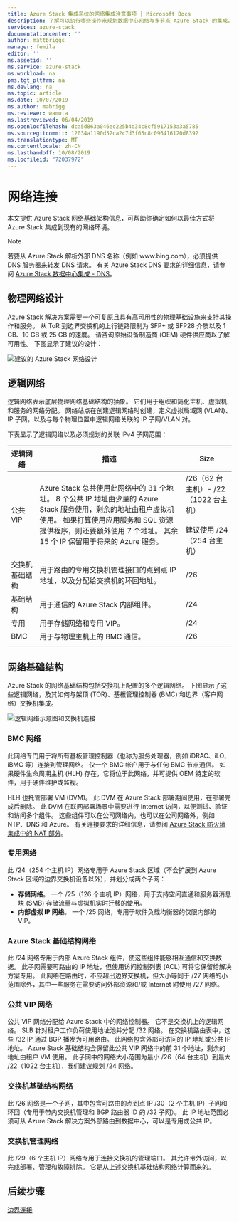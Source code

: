 ```yaml
---
title: Azure Stack 集成系统的网络集成注意事项 | Microsoft Docs
description: 了解可以执行哪些操作来规划数据中心网络与多节点 Azure Stack 的集成。
services: azure-stack
documentationcenter: ''
author: mattbriggs
manager: femila
editor: ''
ms.assetid: ''
ms.service: azure-stack
ms.workload: na
pms.tgt_pltfrm: na
ms.devlang: na
ms.topic: article
ms.date: 10/07/2019
ms.author: mabrigg
ms.reviewer: wamota
ms.lastreviewed: 06/04/2019
ms.openlocfilehash: dca5d863a046ec225b4d34c8cf5917153a3a5785
ms.sourcegitcommit: 12034a1190d52ca2c7d3f05c8c096416120d8392
ms.translationtype: MT
ms.contentlocale: zh-CN
ms.lasthandoff: 10/08/2019
ms.locfileid: "72037972"
---
```

# <a name="network-connectivity"></a>网络连接
本文提供 Azure Stack 网络基础架构信息，可帮助你确定如何以最佳方式将 Azure Stack 集成到现有的网络环境。 

> [!NOTE]
> 若要从 Azure Stack 解析外部 DNS 名称（例如 www\.bing.com），必须提供 DNS 服务器来转发 DNS 请求。 有关 Azure Stack DNS 要求的详细信息，请参阅 [Azure Stack 数据中心集成 - DNS](azure-stack-integrate-dns.md)。

## <a name="physical-network-design"></a>物理网络设计
Azure Stack 解决方案需要一个可复原且具有高可用性的物理基础设施来支持其操作和服务。 从 ToR 到边界交换机的上行链路限制为 SFP+ 或 SFP28 介质以及 1 GB、10 GB 或 25 GB 的速度。 请咨询原始设备制造商 (OEM) 硬件供应商以了解可用性。 下图显示了建议的设计：

![建议的 Azure Stack 网络设计](media/azure-stack-network/recommended-design.png)


## <a name="logical-networks"></a>逻辑网络
逻辑网络表示底层物理网络基础结构的抽象。 它们用于组织和简化主机、虚拟机和服务的网络分配。 网络站点在创建逻辑网络时创建，定义虚拟局域网 (VLAN)、IP 子网，以及与每个物理位置中逻辑网络关联的 IP 子网/VLAN 对。

下表显示了逻辑网络以及必须规划的关联 IPv4 子网范围：

| 逻辑网络 | 描述 | Size | 
| -------- | ------------- | ------------ | 
| 公共 VIP | Azure Stack 总共使用此网络中的 31 个地址。 8 个公共 IP 地址由少量的 Azure Stack 服务使用，剩余的地址由租户虚拟机使用。 如果打算使用应用服务和 SQL 资源提供程序，则还要额外使用 7 个地址。 其余 15 个 IP 保留用于将来的 Azure 服务。 | /26（62 台主机）- /22（1022 台主机）<br><br>建议使用 /24（254 台主机） | 
| 交换机基础结构 | 用于路由的专用交换机管理接口的点到点 IP 地址，以及分配给交换机的环回地址。 | /26 | 
| 基础结构 | 用于通信的 Azure Stack 内部组件。 | /24 |
| 专用 | 用于存储网络和专用 VIP。 | /24 | 
| BMC | 用于与物理主机上的 BMC 通信。 | /26 | 
| | | |

## <a name="network-infrastructure"></a>网络基础结构
Azure Stack 的网络基础结构包括交换机上配置的多个逻辑网络。 下图显示了这些逻辑网络，及其如何与架顶 (TOR)、基板管理控制器 (BMC) 和边界（客户网络）交换机集成。

![逻辑网络示意图和交换机连接](media/azure-stack-network/NetworkDiagram.png)

### <a name="bmc-network"></a>BMC 网络
此网络专门用于将所有基板管理控制器（也称为服务处理器，例如 iDRAC、iLO、iBMC 等）连接到管理网络。 仅一个 BMC 帐户用于与任何 BMC 节点通信。 如果硬件生命周期主机 (HLH) 存在，它将位于此网络，并可提供 OEM 特定的软件，用于硬件维护或监视。 

HLH 也托管部署 VM (DVM)。 此 DVM 在 Azure Stack 部署期间使用，在部署完成后删除。 此 DVM 在联网部署场景中需要进行 Internet 访问，以便测试、验证和访问多个组件。 这些组件可以在公司网络内，也可以在公司网络外，例如 NTP、DNS 和 Azure。 有关连接要求的详细信息，请参阅 [Azure Stack 防火墙集成中的 NAT 部分](azure-stack-firewall.md#network-address-translation)。 

### <a name="private-network"></a>专用网络
此 /24（254 个主机 IP）网络专用于 Azure Stack 区域（不会扩展到 Azure Stack 区域的边界交换机设备以外），并划分成两个子网：

- **存储网络**。 一个 /25（126 个主机 IP）网络，用于支持空间直通和服务器消息块 (SMB) 存储流量与虚拟机实时迁移的使用。 
- **内部虚拟 IP 网络**。 一个 /25 网络，专用于软件负载均衡器的仅限内部的 VIP。

### <a name="azure-stack-infrastructure-network"></a>Azure Stack 基础结构网络
此 /24 网络专用于内部 Azure Stack 组件，使这些组件能够相互通信和交换数据。 此子网需要可路由的 IP 地址，但使用访问控制列表 (ACL) 可将它保留给解决方案专用。 此网络在路由时，不应超出边界交换机，但大小等同于 /27 网络的小范围除外，其中一些服务在需要访问外部资源和/或 Internet 时使用 /27 网络。 

### <a name="public-vip-network"></a>公共 VIP 网络
公共 VIP 网络分配给 Azure Stack 中的网络控制器。 它不是交换机上的逻辑网络。 SLB 针对租户工作负荷使用地址池并分配 /32 网络。 在交换机路由表中，这些 /32 IP 通过 BGP 播发为可用路由。 此网络包含外部可访问的 IP 地址或公共 IP 地址。 Azure Stack 基础结构会保留此公共 VIP 网络中的前 31 个地址，剩余的地址由租户 VM 使用。 此子网中的网络大小范围为最小 /26（64 台主机）到最大 /22（1022 台主机），我们建议规划 /24 网络。

### <a name="switch-infrastructure-network"></a>交换机基础结构网络
此 /26 网络是一个子网，其中包含可路由的点到点 IP /30（2 个主机 IP）子网和环回（专用于带内交换机管理和 BGP 路由器 ID 的 /32 子网）。 此 IP 地址范围必须可从 Azure Stack 解决方案外部路由到数据中心，可以是专用或公共 IP。

### <a name="switch-management-network"></a>交换机管理网络
此 /29（6 个主机 IP）网络专用于连接交换机的管理端口。 其允许带外访问，以完成部署、管理和故障排除。 它是从上述交换机基础结构网络计算而来的。




## <a name="next-steps"></a>后续步骤
[边界连接](azure-stack-border-connectivity.md)
